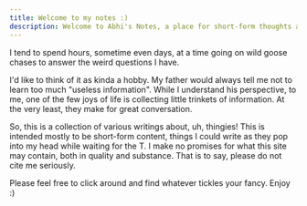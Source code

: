 ```yaml
---
title: Welcome to my notes :)
description: Welcome to Abhi's Notes, a place for short-form thoughts about thingies.
---
```


I tend to spend hours, sometime even days, at a time going on wild goose chases to answer the weird questions I have.

I'd like to think of it as kinda a hobby. My father would always tell me not to learn too much "useless information". While I understand his perspective, to me, one of the few joys of life is collecting little trinkets of information. At the very least, they make for great conversation.

So, this is a collection of various writings about, uh, thingies! This is intended mostly to be short-form content, things I could write as they pop into my head while waiting for the T. I make no promises for what this site may contain, both in quality and substance. That is to say, please do not cite me seriously.

Please feel free to click around and find whatever tickles your fancy. Enjoy :)
